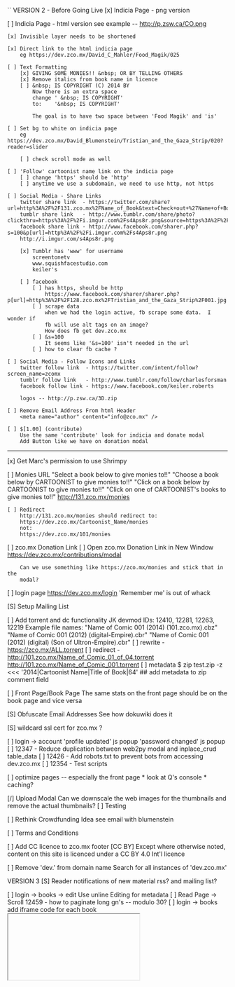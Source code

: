 ``
VERSION 2 - Before Going Live
[x] Indicia Page - png version

[ ] Indicia Page - html version
    see example -- http://p.zsw.ca/CO.png

    [x] Invisible layer needs to be shortened

    [x] Direct link to the html indicia page
        eg https://dev.zco.mx/David_C_Mahler/Food_Magik/025

    [ ] Text Formatting
        [x] GIVING SOME MONIES!! &nbsp; OR BY TELLING OTHERS
        [x] Remove italics from book name in licence
        [ ] &nbsp; IS COPYRIGHT (C) 2014 BY
            Now there is an extra space
            change ' &nbsp; IS COPYRIGHT'
            to:    '&nbsp; IS COPYRIGHT'

            The goal is to have two space between 'Food Magik' and 'is'

    [ ] Set bg to white on indicia page
        eg https://dev.zco.mx/David_Blumenstein/Tristian_and_the_Gaza_Strip/020?reader=slider

        [ ] check scroll mode as well

    [ ] 'Follow' cartoonist name link on the indicia page
        [ ] change 'https' should be 'http'
        [ ] anytime we use a subdomain, we need to use http, not https

    [ ] Social Media - Share Links
        twitter share link  - https://twitter.com/share?url=http%3A%2F%2F131.zco.mx%2FName_of_Book&text=Check+out+%27Name+of+Book%27+by+%40Cartoonist&hashtags=
        tumblr share link   - http://www.tumblr.com/share/photo?clickthru=https%3A%2F%2Fi.imgur.com%2Fs4Aps8r.png&source=https%3A%2F%2Fi.imgur.com%2Fs4Aps8r.png&caption=Check+out+Name+of+Book+by+%3Ca+class%3D%22tumblelog%22%3Ezcomx%3C%2Fa%3E
        facebook share link - http://www.facebook.com/sharer.php?s=100&p[url]=http%3A%2F%2Fi.imgur.com%2Fs4Aps8r.png
        http://i.imgur.com/s4Aps8r.png

        [x] Tumblr has 'www' for username
            screentonetv
            www.squishfacestudio.com
            keiler's

        [ ] facebook
            [ ] has https, should be http
                https://www.facebook.com/sharer/sharer.php?p[url]=http%3A%2F%2F128.zco.mx%2FTristian_and_the_Gaza_Strip%2F001.jpg
            [ ] scrape data
                when we had the login active, fb scrape some data.  I wonder if
                fb will use alt tags on an image?
                How does fb get dev.zco.mx
            [ ] &s=100
                It seems like '&s=100' isn't needed in the url
            [ ] how to clear fb cache ?

    [ ] Social Media - Follow Icons and Links
        twitter follow link  - https://twitter.com/intent/follow?screen_name=zcomx
        tumblr follow link   - http://www.tumblr.com/follow/charlesforsman
        facebook follow link - https://www.facebook.com/keiler.roberts

        logos -- http://p.zsw.ca/3D.zip

    [ ] Remove Email Address From html Header
        <meta name="author" content="info@zco.mx" />

    [ ] $[1.00] (contribute)
        Use the same 'contribute' look for indicia and donate modal
        Add Button like we have on donation modal

-----
[x] Get Marc's permission to use Shrimpy

[ ] Monies URL
    "Select a book below to give monies to!!"
    "Choose a book below by CARTOONIST to give monies to!!"
    "Click on a book below by CARTOONIST to give monies to!!"
    "Click on one of CARTOONIST's books to give monies to!!"
    http://131.zco.mx/monies

    [ ] Redirect
        http://131.zco.mx/monies should redirect to:
        https://dev.zco.mx/Cartoonist_Name/monies
        not:
        https://dev.zco.mx/101/monies

[ ] zco.mx Donation Link
    [ ] Open zco.mx Donation Link in New Window
        https://dev.zco.mx/contributions/modal

        Can we use something like https://zco.mx/monies and stick that in the
        modal?

[ ] login page
    https://dev.zco.mx/login
    'Remember me' is out of whack

[S] Setup Mailing List

[ ] Add torrent and dc functionality
    JK devmod IDs: 12410, 12281, 12263, 12219
    Example file names:
    "Name of Comic 001 (2014) (101.zco.mx).cbz"
    "Name of Comic 001 (2012) (digital-Empire).cbr"
    "Name of Comic 001 (2012) (digital) (Son of Ultron-Empire).cbr"
    [ ] rewrite - https://zco.mx/ALL.torrent
    [ ] redirect - http://101.zco.mx/Name_of_Comic_01_of_04.torrent http://101.zco.mx/Name_of_Comic_001.torrent
    [ ] metadata
        $ zip test.zip -z <<< '2014|Cartoonist Name|Title of Book|64'   ## add metadata to zip comment field

[ ] Front Page/Book Page
    The same stats on the front page should be on the book page and
    vice versa

[S] Obfuscate Email Addresses
    See how dokuwiki does it

[S] wildcard ssl cert for zco.mx ?

[ ] login -> account
    'profile updated' js popup
    'password changed' js popup
[ ] 12347 - Reduce duplication between web2py modal and inplace_crud table_data
[ ] 12426 - Add robots.txt to prevent bots from accessing dev.zco.mx
[ ] 12354 - Test scripts

[ ] optimize pages -- especially the front page
    * look at Q's console
    * caching?

[/] Upload Modal
    Can we downscale the web images for the thumbnails and remove the
    actual thumbnails?
    [ ] Testing

[ ] Rethink Crowdfunding Idea
    see email with blumenstein

[ ] Terms and Conditions

[ ] Add CC licence to zco.mx footer
                                                 [CC BY]
        Except  where  otherwise noted, content  on this
        site is licenced under a CC BY 4.0 Int'l licence

[ ] Remove 'dev.' from domain name
    Search for all instances of 'dev.zco.mx'

VERSION 3
[S] Reader notifications of new material
    rss? and mailing list?

[ ] login -> books -> edit
    Use unline Editing for metadata
[ ] Read Page -> Scroll
    12459 - how to paginate long gn's -- modulo 30?
[ ] login -> books
    add iframe code for each book
    <embed/>
    <iframe/>
    SB 2014-08-29 11:24  This needs more thought
[D] Mature Content icon
[ ] Check for duplicate file/book names
[ ] Url checker
[ ] login -> books page - paginate 'released' and 'ongoing' books
[ ] Copyright material
    DMCA / C&D disclaimer button would work
[ ] Social media links other than on the indicia ??
[ ] Tags (kids, by genre ??)
[ ] Creator page -> Links to Cartoonist Articles/interviews?
[ ] Book page -> Links to Book Reviews ?
[ ] Read Page
    Navigate with mouse scroll as well ?
    http://geekwagon.net/projects/xkcd1190/
    h-scroll - http://danielschafferbrooklyncomics.com/books/uncategorized/all-you-need/
    2-page slider ?
[ ] 12539 - Create aliases when users change their name
    jane smith -> id: 999 -> zco.mx/jane_smith
    ## name change
    jane smith jones -> id: 999 -> zco.mx/jane_smith_jones
    jane smith -> id: 999 -> zco.mx/jane_smith_jones

    We should likely create a check to alert when this happens because
    1) the cartoonist could generate a ton of aliases
    2) the cartoonist could masquerade (fraud) as another cartoonist

[ ] Front Page -> 12560 - store attributes in session and reuse

[D] Knowledge Base
    see google doc

[ ] KB
    [ ] git-ify and add to zco.mx server
    [ ] update dns for kb.zco.mx
    [ ] add link to footer
        [logo] about | faq | kb | login | all.torrent

IDEAS
[ ] bug/feature tracker
    * public or developer only?
    * vote up/down
    * github's issue tracker?
    * does this need a separate page?  link in the footer?

[s] Creative Commons Licence
    http://wiki.creativecommons.org/Frequently_Asked_Questions#How_should_I_decide_which_license_to_choose.3F
    https://creativecommons.org/licenses/by-nc/4.0/     ## Attribution-NonCommercial 4.0 International (CC BY-NC 4.0)
    (c) All Rights Reserved
    by-nc-nd
    by-nd
    by-nc
    by
    by-nc-sa
    by-sa

[ ] Is re-releasing released books a problem?
    * use the upload modal with any read-only fields
    * update a version number on the indicia?

[ ] Front Page - Add 'download' report
    downloading all.torrent gives +1 to all books
    downloading cartoonist.torrent gives +1 to all that cartoonist's books

[-] Guided view using Perfect Viewer ?
    The main dev, Lin Rookie (rookiestudio@gmail.com), suggests guided view is
    possible with opencv but he believes the feature is not useful and it is a
    low priority.  He said the source is closed and he does not take bounties
    towards new features.

[ ] bio and book description - wikipedia api?
    https://github.com/goldsmith/Wikipedia          ## wikipedia api

[ ] user comments? - disqus api? reddit api?
    * cartoonist chooses comments to form a digital letters page?
[ ] how best to promote micro-publishers and things like the Muster List
[ ] site for original art?
[ ] youtube/google hangout - drawing of a page live ?
[ ] RDFa-html meta
    https://wiki.creativecommons.org/Frequently_Asked_Questions#What_does_it_mean_that_Creative_Commons_licenses_are_.22machine-readable.22.3F
    http://www.w3.org/TR/html-rdfa/
[ ] RiP!: remix torrent ?
``
# vim:set ft=dm:
